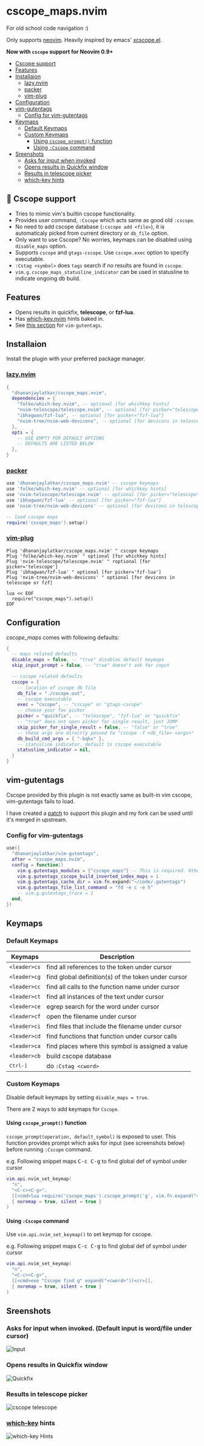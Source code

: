 # cscope_maps.nvim
For old school code navigation :)

Only supports [neovim](https://neovim.io/). Heavily inspired by emacs' [xcscope.el](https://github.com/dkogan/xcscope.el).

**Now with `cscope` support for Neovim 0.9+**


* [Cscope support](#-cscope-support)
* [Features](#features)
* [Installaion](#installaion)
  * [lazy.nvim](#lazynvim)
  * [packer](#packer)
  * [vim-plug](#vim-plug)
* [Configuration](#configuration)
* [vim-gutentags](#vim-gutentags)
  * [Config for vim-gutentags](#config-for-vim-gutentags)
* [Keymaps](#keymaps)
  * [Default Keymaps](#default-keymaps)
  * [Custom Keymaps](#custom-keymaps)
    * [Using `cscope_prompt()` function](#using-cscope_prompt-function)
    * [Using `:Cscope` command](#using-cscope-command)
* [Sreenshots](#sreenshots)
  * [Asks for input when invoked](#asks-for-input-when-invoked-default-input-is-wordfile-under-cursor)
  * [Opens results in Quickfix window](#opens-results-in-quickfix-window)
  * [Results in telescope picker](#results-in-telescope-picker)
  * [which-key hints](#which-key-hints)

## 🌟 Cscope support
- Tries to mimic vim's builtin cscope functionality.
- Provides user command, `:Cscope` which acts same as good old `:cscope`.
- No need to add cscope database (`:cscope add <file>`), it is automaticaly picked from current directory or `db_file` option.
- Only want to use Cscope? No worries, keymaps can be disabled using `disable_maps` option.
- Supports `cscope` and `gtags-cscope`. Use `cscope.exec` option to specify executable.
- `:Cstag <symbol>` does `tags` search if no results are found in `cscope`.
- `vim.g.cscope_maps_statusline_indicator` can be used in statusline to indicate ongoing db build.

## Features
* Opens results in quickfix, **telescope**, or **fzf-lua**.
* Has [which-key.nvim](https://github.com/folke/which-key.nvim) hints baked in.
* See [this section](#vim-gutentags) for `vim-gutentags`.

## Installaion
Install the plugin with your preferred package manager.

### [lazy.nvim](https://github.com/folke/lazy.nvim)
``` lua
{
  "dhananjaylatkar/cscope_maps.nvim",
  dependencies = {
    "folke/which-key.nvim", -- optional [for whichkey hints]
    "nvim-telescope/telescope.nvim", -- optional [for picker="telescope"]
    "ibhagwan/fzf-lua", -- optional [for picker="fzf-lua"]
    "nvim-tree/nvim-web-devicons", -- optional [for devicons in telescope or fzf]
  },
  opts = {
    -- USE EMPTY FOR DEFAULT OPTIONS
    -- DEFAULTS ARE LISTED BELOW
  },
}
```
### [packer](https://github.com/wbthomason/packer.nvim)
``` lua
use 'dhananjaylatkar/cscope_maps.nvim' -- cscope keymaps
use 'folke/which-key.nvim' -- optional [for whichkey hints]
use 'nvim-telescope/telescope.nvim' -- optional [for picker="telescope"]
use 'ibhagwan/fzf-lua' -- optional [for picker="fzf-lua"]
use 'nvim-tree/nvim-web-devicons' -- optional [for devicons in telescope or fzf]

-- load cscope maps
require('cscope_maps').setup()
```

### [vim-plug](https://github.com/junegunn/vim-plug)
```vim
Plug 'dhananjaylatkar/cscope_maps.nvim' " cscope keymaps
Plug 'folke/which-key.nvim' " optional [for whichkey hints]
Plug 'nvim-telescope/telescope.nvim' " roptional [for picker='telescope']
Plug 'ibhagwan/fzf-lua' " optional [for picker='fzf-lua']
Plug 'nvim-tree/nvim-web-devicons' " optional [for devicons in telescope or fzf]

lua << EOF
  require("cscope_maps").setup()
EOF
```

## Configuration

*cscope_maps* comes with following defaults:
```lua
{
  -- maps related defaults
  disable_maps = false, -- "true" disables default keymaps
  skip_input_prompt = false, -- "true" doesn't ask for input

  -- cscope related defaults
  cscope = {
    -- location of cscope db file
    db_file = "./cscope.out",
    -- cscope executable
    exec = "cscope", -- "cscope" or "gtags-cscope"
    -- choose your fav picker
    picker = "quickfix", -- "telescope", "fzf-lua" or "quickfix"
    -- "true" does not open picker for single result, just JUMP
    skip_picker_for_single_result = false, -- "false" or "true"
    -- these args are directly passed to "cscope -f <db_file> <args>"
    db_build_cmd_args = { "-bqkv" },
    -- statusline indicator, default is cscope executable
    statusline_indicator = nil,
  }
}
```

## vim-gutentags

Cscope provided by this plugin is not exactly same as built-in vim cscope, vim-gutentags fails to load.

I have created a [patch](https://github.com/ludovicchabant/vim-gutentags/pull/346) to support this plugin and my fork can be used until it's merged in upstream.

### Config for vim-gutentags
```lua
use({
  "dhananjaylatkar/vim-gutentags",
  after = "cscope_maps.nvim",
  config = function()
    vim.g.gutentags_modules = {"cscope_maps"} -- This is required. Other config is optional
    vim.g.gutentags_cscope_build_inverted_index_maps = 1
    vim.g.gutentags_cache_dir = vim.fn.expand("~/code/.gutentags")
    vim.g.gutentags_file_list_command = "fd -e c -e h"
    -- vim.g.gutentags_trace = 1
  end,
})
```

## Keymaps

### Default Keymaps

| Keymaps               | Description                                         |
|-----------------------|-----------------------------------------------------|
| `<leader>cs` | find all references to the token under cursor       |
| `<leader>cg` | find global definition(s) of the token under cursor |
| `<leader>cc` | find all calls to the function name under cursor    |
| `<leader>ct` | find all instances of the text under cursor         |
| `<leader>ce` | egrep search for the word under cursor              |
| `<leader>cf` | open the filename under cursor                      |
| `<leader>ci` | find files that include the filename under cursor   |
| `<leader>cd` | find functions that function under cursor calls     |
| `<leader>ca` | find places where this symbol is assigned a value   |
| `<leader>cb` | build cscope database                               |
| <kbd>Ctrl-]</kbd>     | do `:Cstag <cword>`                                 |

### Custom Keymaps

Disable default keymaps by setting `disable_maps = true`.

There are 2 ways to add keymaps for `Cscope`.

#### Using `cscope_prompt()` function

`cscope_prompt(operation, default_symbol)` is exposed to user. This function provides prompt which asks for input (see screenshots below) before running `:Cscope` command.

e.g. Following snippet maps <kbd>C-c C-g</kbd> to find global def of symbol under cursor
```lua
vim.api.nvim_set_keymap(
  "n",
  "<C-c><C-g>",
  [[<cmd>lua require('cscope_maps').cscope_prompt('g', vim.fn.expand("<cword>"))<cr>]],
  { noremap = true, silent = true }
) 
```

#### Using `:Cscope` command

Use `vim.api.nvim_set_keymap()` to set keymap for cscope.

e.g. Following snippet maps <kbd>C-c C-g</kbd> to find global def of symbol under cursor
```lua
vim.api.nvim_set_keymap(
  "n",
  "<C-c><C-g>",
  [[<cmd>exe "Cscope find g" expand("<cword>"))<cr>]],
  { noremap = true, silent = true }
) 
```

## Sreenshots

### Asks for input when invoked. (Default input is word/file under cursor)

![Input](./pics/2-input-prompt.png "Input")

### Opens results in Quickfix window

![Quickfix](./pics/3-qf-window.png "Quickfix window")

### Results in telescope picker
![cscope telescope](./pics/5-cs-telescope.png "cscope telescope")

### [which-key](https://github.com/folke/which-key.nvim) hints

![which-key Hints](./pics/4-wk-hints.png "which-key pane")
